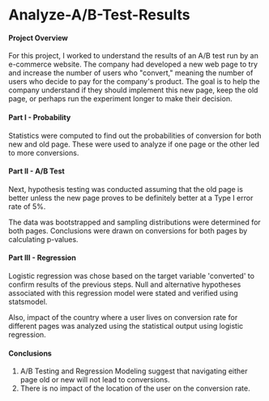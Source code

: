 # Analyze-A/B-Test-Results

#### Project Overview
For this project, I worked to understand the results of an A/B test run by an e-commerce website. The company had developed a new web page to try and increase the number of users who "convert," meaning the number of users who decide to pay for the company's product. The goal is to help the company understand if they should implement this new page, keep the old page, or perhaps run the experiment longer to make their decision.

#### Part I - Probability
Statistics were computed to find out the probabilities of conversion for both new and old page. These were used to analyze if one page or the other led to more conversions.

#### Part II - A/B Test
Next, hypothesis testing was conducted assuming that the old page is better unless the new page proves to be definitely better at a Type I error rate of 5%.

The data was bootstrapped and sampling distributions were determined for both pages. Conclusions were drawn on conversions for both pages by calculating p-values.

#### Part III - Regression
Logistic regression was chose based on the target variable 'converted' to confirm results of the previous steps. Null and alternative hypotheses associated with this regression model were stated and verified using statsmodel.

Also, impact of the country where a user lives on conversion rate for different pages was analyzed using the statistical output using logistic regression.

#### Conclusions
1. A/B Testing and Regression Modeling suggest that navigating either page old or new will not lead to conversions.
2. There is no impact of the location of the user on the conversion rate.
